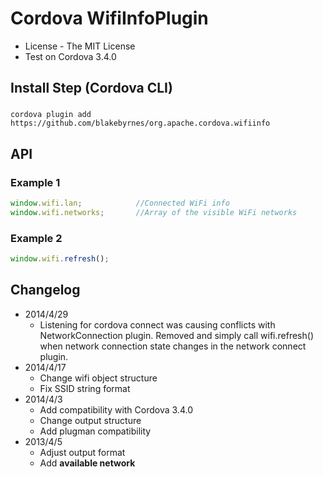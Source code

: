Cordova WifiInfoPlugin
==============

* License - The MIT License
* Test on Cordova 3.4.0


Install Step (Cordova CLI)
--------------------------

### 
	cordova plugin add https://github.com/blakebyrnes/org.apache.cordova.wifiinfo

API
-----

### Example 1
```javascript
window.wifi.lan;			//Connected WiFi info
window.wifi.networks;	    //Array of the visible WiFi networks
```

### Example 2
```javascript
window.wifi.refresh();
```

Changelog
-----
* 2014/4/29
  * Listening for cordova connect was causing conflicts with NetworkConnection plugin.  Removed and simply call wifi.refresh() when network connection state changes in the network connect plugin.
* 2014/4/17 
  * Change wifi object structure
  * Fix SSID string format
* 2014/4/3 
  * Add compatibility with Cordova 3.4.0
  * Change output structure
  * Add plugman compatibility
* 2013/4/5 
  * Adjust output format
  * Add **available network**
